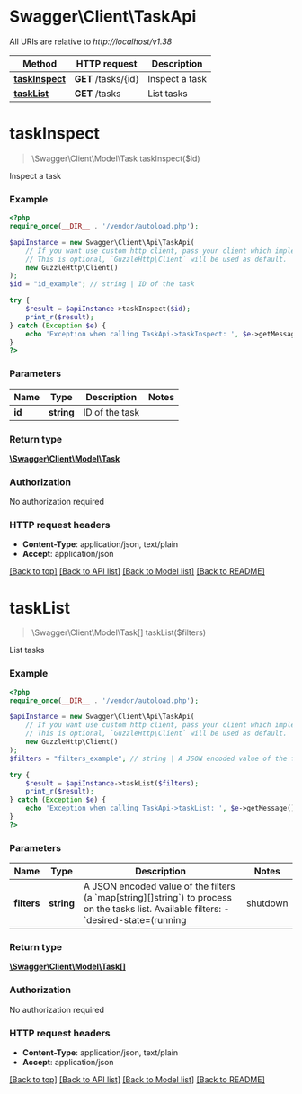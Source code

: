 # Swagger\Client\TaskApi

All URIs are relative to *http://localhost/v1.38*

Method | HTTP request | Description
------------- | ------------- | -------------
[**taskInspect**](TaskApi.md#taskInspect) | **GET** /tasks/{id} | Inspect a task
[**taskList**](TaskApi.md#taskList) | **GET** /tasks | List tasks


# **taskInspect**
> \Swagger\Client\Model\Task taskInspect($id)

Inspect a task

### Example
```php
<?php
require_once(__DIR__ . '/vendor/autoload.php');

$apiInstance = new Swagger\Client\Api\TaskApi(
    // If you want use custom http client, pass your client which implements `GuzzleHttp\ClientInterface`.
    // This is optional, `GuzzleHttp\Client` will be used as default.
    new GuzzleHttp\Client()
);
$id = "id_example"; // string | ID of the task

try {
    $result = $apiInstance->taskInspect($id);
    print_r($result);
} catch (Exception $e) {
    echo 'Exception when calling TaskApi->taskInspect: ', $e->getMessage(), PHP_EOL;
}
?>
```

### Parameters

Name | Type | Description  | Notes
------------- | ------------- | ------------- | -------------
 **id** | **string**| ID of the task |

### Return type

[**\Swagger\Client\Model\Task**](../Model/Task.md)

### Authorization

No authorization required

### HTTP request headers

 - **Content-Type**: application/json, text/plain
 - **Accept**: application/json

[[Back to top]](#) [[Back to API list]](../../README.md#documentation-for-api-endpoints) [[Back to Model list]](../../README.md#documentation-for-models) [[Back to README]](../../README.md)

# **taskList**
> \Swagger\Client\Model\Task[] taskList($filters)

List tasks

### Example
```php
<?php
require_once(__DIR__ . '/vendor/autoload.php');

$apiInstance = new Swagger\Client\Api\TaskApi(
    // If you want use custom http client, pass your client which implements `GuzzleHttp\ClientInterface`.
    // This is optional, `GuzzleHttp\Client` will be used as default.
    new GuzzleHttp\Client()
);
$filters = "filters_example"; // string | A JSON encoded value of the filters (a `map[string][]string`) to process on the tasks list. Available filters:  - `desired-state=(running | shutdown | accepted)` - `id=<task id>` - `label=key` or `label=\"key=value\"` - `name=<task name>` - `node=<node id or name>` - `service=<service name>`

try {
    $result = $apiInstance->taskList($filters);
    print_r($result);
} catch (Exception $e) {
    echo 'Exception when calling TaskApi->taskList: ', $e->getMessage(), PHP_EOL;
}
?>
```

### Parameters

Name | Type | Description  | Notes
------------- | ------------- | ------------- | -------------
 **filters** | **string**| A JSON encoded value of the filters (a &#x60;map[string][]string&#x60;) to process on the tasks list. Available filters:  - &#x60;desired-state&#x3D;(running | shutdown | accepted)&#x60; - &#x60;id&#x3D;&lt;task id&gt;&#x60; - &#x60;label&#x3D;key&#x60; or &#x60;label&#x3D;\&quot;key&#x3D;value\&quot;&#x60; - &#x60;name&#x3D;&lt;task name&gt;&#x60; - &#x60;node&#x3D;&lt;node id or name&gt;&#x60; - &#x60;service&#x3D;&lt;service name&gt;&#x60; | [optional]

### Return type

[**\Swagger\Client\Model\Task[]**](../Model/Task.md)

### Authorization

No authorization required

### HTTP request headers

 - **Content-Type**: application/json, text/plain
 - **Accept**: application/json

[[Back to top]](#) [[Back to API list]](../../README.md#documentation-for-api-endpoints) [[Back to Model list]](../../README.md#documentation-for-models) [[Back to README]](../../README.md)

